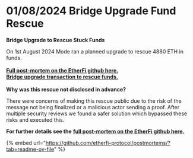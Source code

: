 # 01/08/2024 Bridge Upgrade Fund Rescue

**Bridge Upgrade to Rescue Stuck Funds**

On 1st August 2024 Mode ran a planned upgrade to rescue 4880 ETH in funds.\
\
[**Full post-mortem on the EtherFi github here.** ](https://github.com/etherfi-protocol/postmortems/?tab=readme-ov-file)\
[**Bridge upgrade transaction to rescue funds.** ](https://etherscan.io/tx/0x9154d2b581e84b15615b4a857476af9fa6b682622d6e30e7c28bae6331a5fe39)\
&#x20;\
**Why was this rescue not disclosed in advance?**&#x20;

There were concerns of making this rescue public due to the risk of the message not being finalized or a malicious actor sending a proof. After multiple security reviews we found a safer solution which bypassed these risks and executed this.&#x20;

**For further details see the** [**full post-mortem on the EtherFi github here.** ](https://github.com/etherfi-protocol/postmortems/?tab=readme-ov-file)

{% embed url="https://github.com/etherfi-protocol/postmortems/?tab=readme-ov-file" %}
